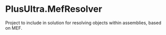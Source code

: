 # PlusUltra.MefResolver
Project to include in solution for resolving objects within assemblies, based on MEF.
